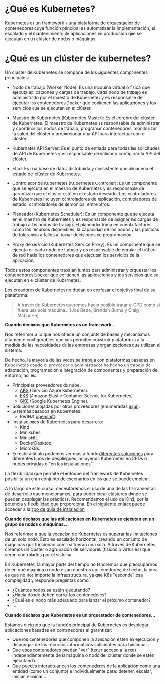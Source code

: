# ¿Qué es Kubernetes?

Kubernetes es un framework y una plataforma de orquestación de contenedores cuya función principal es automatizar la implementación, el escalado y el mantenimiento de aplicaciones en producción que se ejecutan en un clúster de nodos o máquinas.

# ¿Qué es un clúster de kubernetes?

Un clúster de Kubernetes se compone de los siguientes componentes principales:

- Nodo de trabajo (Worker Node): Es una máquina virtual o física que ejecuta aplicaciones y cargas de trabajo. Cada nodo de trabajo es administrado por el maestro de Kubernetes y es responsable de ejecutar los contenedores Docker que contienen las aplicaciones y los servicios que se ejecutan en el clúster.

- Maestro de Kubernetes (Kubernetes Master): Es el cerebro del clúster de Kubernetes. El maestro de Kubernetes es responsable de administrar y coordinar los nodos de trabajo, programar contenedores, monitorizar la salud del clúster y proporcionar una API para interactuar con el clúster.

- Kubernates API Server: Es el punto de entrada para todas las solicitudes de API de Kubernetes y es responsable de validar y configurar la API del clúster.

- Etcd: Es una base de datos distribuida y consistente que almacena el estado del clúster de Kubernetes.

- Controlador de Kubernetes (Kubernetes Controller): Es un componente que se ejecuta en el maestro de Kubernetes y es responsable de garantizar que el clúster esté en el estado deseado. Los controladores de Kubernetes incluyen controladores de replicación, controladores de estado, controladores de demonios, entre otros.

- Planeador (Kubernetes Scheduler): Es un componente que se ejecuta en el maestro de Kubernetes y es responsable de asignar las cargas de trabajo a los nodos de trabajo. El planeador toma en cuenta factores como los recursos disponibles, la capacidad de los nodos y las políticas de tolerancia a fallos al tomar decisiones de programación.

- Proxy de servicio (Kubernetes Service Proxy): Es un componente que se ejecuta en cada nodo de trabajo y es responsable de enrutar el tráfico de red hacia los contenedores que ejecutan los servicios de la aplicación.

Todos estos componentes trabajan juntos para administrar y orquestar los contenedores Docker que contienen las aplicaciones y los servicios que se ejecutan en el clúster de Kubernetes.

Los creadores de Kubernetes no dudan en confesar el objetivo final de su plataforma:

> A través de Kubernetes queremos hacer posible tratar el CPD como si fuera una sola máquina... [Joe Beda, Brendan Burns y Craig McLuckie]

**Cuando decimos que Kubernetes es un framework...**

Nos referimos a lo que nos ofrece un conjunto de bases y mecanismos altamente configurables que nos permiten construir plataformas a la medida de las necesidades de las empresas y organizaciones que utilizan el sistema.

De hecho, la mayoría de las veces se trabaja con plataformas basadas en Kubernetes donde el proveedor o administrador ha hecho un trabajo de adaptación, programación e integración de componentes y preparación del entorno, así es:

- Principales proveedores de nube.
   - [AKS](https://azure.microsoft.com/es-es/services/kubernetes-service/) (Servicio Azure Kubernetes).
   - [EKS](https://aws.amazon.com/es/eks/) (Amazon Elastic Container Service for Kubernetes).
   - [GKE](https://aws.amazon.com/es/eks/) (Google Kubernetes Engine).
- Soluciones alojadas por otros proveedores (enumeradas [aquí](https://kubernetes.io/partners/#conformance)).
- Sistemas basados ​​en Kubernetes.
   - RedHat [openshift](https://www.redhat.com/es/technologies/cloud-computing/openshift).
- Instalaciones de Kubernetes para desarrollo:
   - Kind
   - Minikubes
   - Minishift.
   - DockerDesktop.
   - MicroK8s.
- En este artículo podemos ver más a fondo [diferentes soluciones](https://betterprogramming.pub/choose-the-right-kubernetes-hosting-solution-a842878fc594) para diferentes tipos de despliegues incluyendo Kubernetes en CPDs o nubes privadas o "en las instalaciones".

La flexibilidad que permite el enfoque del framework de Kubernetes posibilita un gran conjunto de escenarios en los que se puede emplear.

A lo largo de este curso, necesitaremos el uso de una de las herramientas de desarrollo que mencionamos, para poder crear clústeres donde se puedan desplegar las prácticas. Recomendamos el uso de Kind, por la potencia y flexibilidad que proporciona. En el siguiente enlace puede acceder a la [tipo de guía de instalación](https://kind.sigs.k8s.io/docs/user/quick-start)

**Cuando decimos que las aplicaciones en Kubernetes se ejecutan en un grupo de nodos o máquinas...**

Nos referimos a que la vocación de Kubernetes es superar las limitaciones de un solo nodo. Esto es escalado horizontal, creando un conjunto de máquinas que funcionan como si fueran una sola. A través de Kubernetes, creamos un clúster o agrupación de servidores (físicos o virtuales) que serán controlados por el sistema.

En Kubernetes, la mayor parte del tiempo no tendremos que preocuparnos de en qué máquina o nodo están nuestros contenedores; de hecho, la idea es que no nos importe la infraestructura, ya que K8s "esconde" esa complejidad y responde preguntas como:

- ¿Cuántos nodos se están ejecutando?
- ¿Hacia dónde deben correr los contenedores?
- ¿Cuál es el nodo más adecuado para lanzar el próximo contenedor?
- ...

**Cuando decimos que Kubernetes es un orquestador de contenedores...**

Estamos diciendo que la función principal de Kubernetes es desplegar aplicaciones basadas en contenedores al garantizar:

- Que los contenedores que componen la aplicación estén en ejecución y dispongan de los recursos informáticos suficientes para funcionar.
- Que esos contenedores puedan "ver" (tener acceso a la red) independientemente de la máquina o nodo del clúster donde se estén ejecutando.
- Que puedes interactuar con los contenedores de la aplicación como una entidad (como un conjunto) e individualmente para: detener, escalar, iniciar, eliminar...
